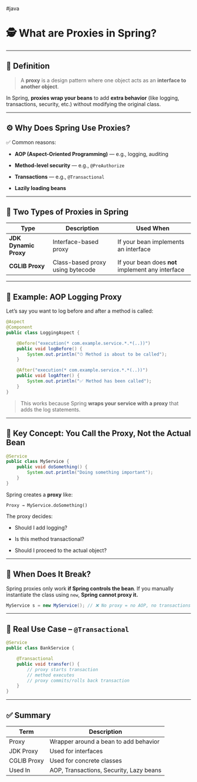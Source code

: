 #java 

# 🕵️ What are Proxies in Spring?

---

## 🤔 Definition

> A **proxy** is a design pattern where one object acts as an **interface to another object**.

In Spring, **proxies wrap your beans** to add **extra behavior** (like logging, transactions, security, etc.) without modifying the original class.

---

## ⚙️ Why Does Spring Use Proxies?

✅ Common reasons:

- **AOP (Aspect-Oriented Programming)** — e.g., logging, auditing
    
- **Method-level security** — e.g., `@PreAuthorize`
    
- **Transactions** — e.g., `@Transactional`
    
- **Lazily loading beans**

---

## 🧰 Two Types of Proxies in Spring

|Type|Description|Used When|
|---|---|---|
|**JDK Dynamic Proxy**|Interface-based proxy|If your bean implements an interface|
|**CGLIB Proxy**|Class-based proxy using bytecode|If your bean does **not** implement any interface|

---

## 🧪 Example: AOP Logging Proxy

Let’s say you want to log before and after a method is called:

```java
@Aspect
@Component
public class LoggingAspect {

    @Before("execution(* com.example.service.*.*(..))")
    public void logBefore() {
        System.out.println("⏱ Method is about to be called");
    }

    @After("execution(* com.example.service.*.*(..))")
    public void logAfter() {
        System.out.println("✅ Method has been called");
    }
}
```

> This works because Spring **wraps your service with a proxy** that adds the log statements.

---

## 🧠 Key Concept: You Call the Proxy, Not the Actual Bean

```java
@Service
public class MyService {
    public void doSomething() {
        System.out.println("Doing something important");
    }
}
```

Spring creates a **proxy** like:

```
Proxy → MyService.doSomething()
```

The proxy decides:

- Should I add logging?
    
- Is this method transactional?
    
- Should I proceed to the actual object?

---

## 🧱 When Does It Break?

Spring proxies only work **if Spring controls the bean**. If you manually instantiate the class using `new`, **Spring cannot proxy it.**

```java
MyService s = new MyService(); // ❌ No proxy = no AOP, no transactions, etc.
```

---

## 🧩 Real Use Case – `@Transactional`

```java
@Service
public class BankService {

    @Transactional
    public void transfer() {
        // proxy starts transaction
        // method executes
        // proxy commits/rolls back transaction
    }
}
```

---

## ✅ Summary

|Term|Description|
|---|---|
|Proxy|Wrapper around a bean to add behavior|
|JDK Proxy|Used for interfaces|
|CGLIB Proxy|Used for concrete classes|
|Used In|AOP, Transactions, Security, Lazy beans|